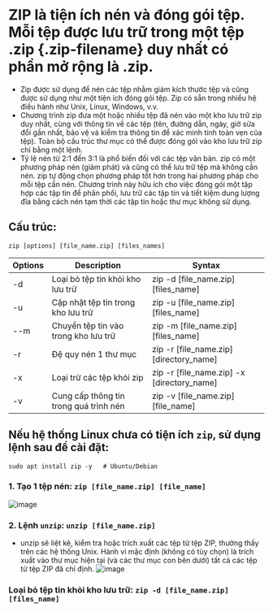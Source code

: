 # ZIP là tiện ích nén và đóng gói tệp. Mỗi tệp được lưu trữ trong một tệp .zip {.zip-filename} duy nhất có phần mở rộng là .zip.
- Zip được sử dụng để nén các tệp nhằm giảm kích thước tệp và cũng được sử dụng như một tiện ích đóng gói tệp. Zip có sẵn trong nhiều hệ điều hành như Unix, Linux, Windows, v.v.
- Chương trình zip đưa một hoặc nhiều tệp đã nén vào một kho lưu trữ zip duy nhất, cùng với thông tin về các tệp (tên, đường dẫn, ngày, giờ sửa đổi gần nhất, bảo vệ và kiểm tra thông tin để xác minh tính toàn vẹn của tệp). Toàn bộ cấu trúc thư mục có thể được đóng gói vào kho lưu trữ zip chỉ bằng một lệnh.
- Tỷ lệ nén từ 2:1 đến 3:1 là phổ biến đối với các tệp văn bản. zip có một phương pháp nén (giảm phát) và cũng có thể lưu trữ tệp mà không cần nén. zip tự động chọn phương pháp tốt hơn trong hai phương pháp cho mỗi tệp cần nén. Chương trình này hữu ích cho việc đóng gói một tập hợp các tập tin để phân phối, lưu trữ các tập tin và tiết kiệm dung lượng đĩa bằng cách nén tạm thời các tập tin hoặc thư mục không sử dụng.

## Cấu trúc: 
```
zip [options] [file_name.zip] [files_names]
```

|Options|Description|Syntax|
|---|--------------|-------|
|-d|Loại bỏ tệp tin khỏi kho lưu trữ|zip -d [file_name.zip] [files_name]|
|-u|Cập nhật tệp tin trong kho lưu trữ|zip -u [file_name.zip] [files_name]|
|--m|Chuyển tệp tin vào trong kho lưu trữ|zip -m [file_name.zip] [files_name]|
|-r|Đệ quy nén 1 thư mục|zip -r [file_name.zip] [directory_name]|
|-x|Loại trừ các tệp khỏi zip|zip -r [file_name.zip] -x [directory_name]|
|-v|Cung cấp thông tin trong quá trình nén|zip -v [file_name.zip] [file_name]|

## Nếu hệ thống Linux chưa có tiện ích `zip`, sử dụng lệnh sau để cài đặt:
```
sudo apt install zip -y   # Ubuntu/Debian
```
### 1. Tạo 1 tệp nén: `zip [file_name.zip] [file_name]`
![image](https://github.com/user-attachments/assets/e357794c-1323-4a89-919b-1ca302b4f97c)

### 2. Lệnh `unzip`: `unzip [file_name.zip]` 
- unzip sẽ liệt kê, kiểm tra hoặc trích xuất các tệp từ tệp ZIP, thường thấy trên các hệ thống Unix. Hành vi mặc định (không có tùy chọn) là trích xuất vào thư mục hiện tại (và các thư mục con bên dưới) tất cả các tệp từ tệp ZIP đã chỉ định.
![image](https://github.com/user-attachments/assets/7d8ec6a7-2369-4104-b402-3a1a750a6a0d)

### Loại bỏ tệp tin khỏi kho lưu trữ: `zip -d [file_name.zip] [files_name]`
